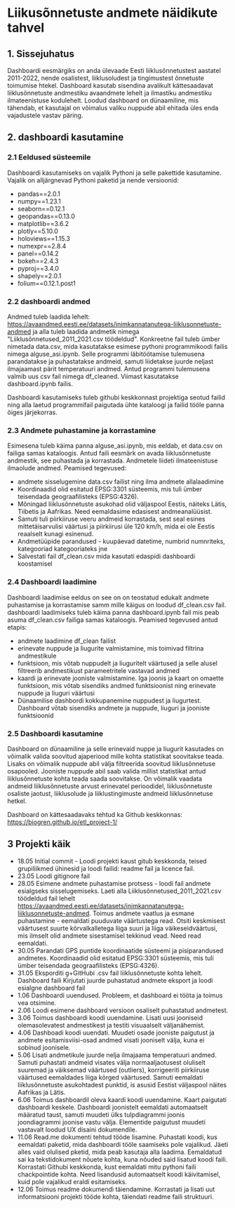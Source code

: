 # Liikusõnnetuste andmete näidikute tahvel

## 1. Sissejuhatus
Dashboardi eesmärgiks on anda ülevaade Eesti liiklusõnnetustest aastatel 2011-2022, nende osalistest, liiklusoludest ja tingimustest õnnetuste toimumise htekel. Dashboard kasutab sisendina avalikult kättesaadavat liiklusõnnetuste andmestiku avaandmete lehelt ja ilmastiku andmestiku ilmateenistuse kodulehelt. Loodud dashboard on dünaamiline, mis tähendab, et kasutajal on võimalus valiku nuppude abil ehitada üles enda vajadustele vastav päring. 


## 2. dashboardi kasutamine

### 2.1 Eeldused süsteemile
Dashboardi kasutamiseks on vajalik Pythoni ja selle pakettide kasutamine. Vajalik on alljärgnevad Pythoni paketid ja nende versioonid:

* pandas==2.0.1
* numpy==1.23.1
* seaborn==0.12.1
* geopandas==0.13.0
* matplotlib==3.6.2
* plotly==5.10.0
* holoviews==1.15.3
* numexpr==2.8.4
* panel==0.14.2
* bokeh==2.4.3
* pyproj==3.4.0
* shapely==2.0.1
* folium==0.12.1.post1

### 2.2 dashboardi andmed

Andmed tuleb laadida lehelt: https://avaandmed.eesti.ee/datasets/inimkannatanutega-liiklusonnetuste-andmed ja alla tuleb laadida andmetik nimega "Liiklusõnnetused_2011_2021.csv töödeldud". Konkreetne fail tuleb ümber nimetada data.csv, mida kasutatakse esimese pythoni programmikoodi failis nimega alguse_asi.ipynb. Selle programmi läbitöötamise tulemusena parandatakse ja puhastatakse andmeid, samuti liidetakse juurde neljast ilmajaamast pärit temperatuuri andmed. Antud programmi tulemusena valmib uus csv fail nimega df_cleaned. Viimast kasutatakse dashboard.ipynb failis. 

Dashboardi kasutamiseks tuleb githubi keskkonnast projektiga seotud failid ning alla laetud programmifail paigutada ühte kataloogi ja failid tööle panna õiges järjekorras.


### 2.3 Andmete puhastamine ja korrastamine
Esimesena tuleb käima panna alguse_asi.ipynb, mis eeldab, et data.csv on failiga samas kataloogis. Antud faili eesmärk on avada liiklusõnnetuste andmestik, see puhastada ja korrastada. Andmetele liideti ilmateenistuse ilmaolude andmed. Peamised tegevused:

* andmete sisselugemine data.csv failist ning ilma andmete allalaadimine
* Koordinaadid olid esitatud EPSG:3301 süsteemis, mis tuli ümber teisendada geograafilisteks (EPSG:4326). 
* Mõningad liiklusõnnetuste asukohad olid väljaspool Eestis, näiteks Lätis, Tiibetis ja Aafrikas. Need eemaldasime edasisest andmeanalüüsist. 
* Samuti tuli piirkiiruse veeru andmeid korrastada, sest seal esines mittetäisarvulisi väärtusi ja piirkiirusi üle 120 km/h, mida ei ole Eestis reaalselt kunagi esinenud.
* Andmetüüpide parandused - kuupäevad datetime, numbrid numnriteks, kategooriad kategooriateks jne 
* Salvestati fail df_clean.csv mida kasutati edaspidi dashboardi koostamisel

### 2.4 Dashboardi laadimine
Dashboardi laadimise eeldus on see on on teostatud edukalt andmete puhastamise ja korrastamise samm mille käigus on loodud df_clean.csv fail. dashboardi laadimiseks tuleb käima panna dashboard.ipynb fail mis peab asuma df_clean.csv failiga samas kataloogis. Peamised tegevused antud etapis:

* andmete laadimine df_clean failist
* erinevate nuppude ja liugurite valmistamine, mis toimivad filtrina andmestikule
* funktsioon, mis võtab nuppudelt ja liuguritelt väärtused ja selle alusel filtreerib andmestikust parameetritele vastavad andmed
* kaardi ja erinevate jooniste valmistamine. Iga joonis ja kaart on omaette funktsioon, mis võtab sisendiks andmed funktsioonist ning erinevate nuppude ja liuguri väärtusi
* Dünaamilise dashbordi kokkupanemine nuppudest ja liugurtest. Dashboard võtab sisendiks andmete ja nuppude, liuguri ja jooniste funktsioonid


### 2.5 Dashboardi kasutamine
Dashboard on dünaamiline ja selle erinevaid nuppe ja liugurit kasutades on võimalik valida soovitud ajaperiood mille kohta statistikat soovitakse teada. Lisaks on võimalik nuppude abil välja filtreerida soovitud liiklusõnnetuse osapooled. Jooniste nuppude abil saab valida millist statistikat antud liiklusõnnetuste kohta teada saada soovitakse. On võimalik vaadata andmeid liiklusõnnetuste arvust erinevatel perioodidel, liiklusõnnetuste osaliste jaotust, liiklusolude ja liiklustingimuste andmeid liiklusõnnetuse hetkel.

Dashboard on kättesaadavaks tehtud ka Github keskkonnas: https://biogren.github.io/etl_project-1/

## 3 Projekti käik

* 18.05 Initial commit - Loodi projekti kaust gitub keskkonda, teised grupiliikmed ühinesid ja loodi failid: readme fail ja licence fail.
* 23.05 Loodi gitignore fail
* 28.05 Esimene andmete puhastamise protsess - loodi fail andmete esialgseks sisselugemiseks. Laeti alla Liiklusõnnetused_2011_2021.csv töödeldud fail lehelt https://avaandmed.eesti.ee/datasets/inimkannatanutega-liiklusonnetuste-andmed. Toimus andmete vaatlus ja esmane puhastamine - eemaldati puuduvate väärtustega read. Otsiti keskmisest väärtusest suurte kõrvalkalletega liiga suuri ja liiga väikeseidväärtusi, mis ilmselt olid andmete sisestamisel tekkinud vead. Need read eemaldati.
* 30.05 Parandati GPS puntide koordinaatide süsteemi ja pisiparandused andmetes. Koordinaadid olid esitatud EPSG:3301 süsteemis, mis tuli ümber teisendada geograafilisteks (EPSG:4326). 
* 31.05 Eksporditi g+GitHubi .csv fail liiklusõnnetuste kohta lehelt. Dashboard faili Kirjutati juurde puhastatud andmete eksport ja loodi esialgne dashboard fail
* 1.06 Dashboardi uuendused. Probleem, et dashboard ei tööta ja toimus vea otsimine.
* 2.06 Loodi esimene dashboard versioon osaliselt puhastatud andmetest. 
* 3.06 Toimus dashboardi koodi uuendamine. Lisati uusi jooniseid olemasolevatest andmestikest ja testiti visuaalselt väljanähemist.
* 4.06 Dashboadi koodi uuendati. Muudeti osade jooniste paigutust ja andmete esitamisviisi-osad andmed visati jooniselt välja, kuna ei sobinud joonisele.
* 5.06 Lisati andmetikule juurde nelja ilmajaama temperatuuri andmed. Samuti puhastati andmeid visates välja normaaljaotusest oluliselt suuremad ja väiksemad väärtused (outliers), korrigeeriti piirkiiruse väärtused eemaldades liiga kõrged väärtused. Samuti eemaldati liiklusõnnetuste asukohtadest punktid, is asusid Eestist väljaspool näites Aafrikas ja Lätis. 
* 6.06 Toimus dashboardil oleva kaardi koodi uuendamine. Kaart paigutati dashboardi keskele. Dashboardi joonistelt eemaldati automaatselt määratud taust, samuti muudeti ülks tulpdiagrammi joonis joondiagrammi joonise vastu välja. Elementide paigutust muudeti vastavalt loodud UX disaini dokumendile. 
* 11.06 Read.me dokumenti tehtud tööde lisamine. Puhastati koodi, kus eemaldati paketid, mida dashboardi tööle saamiseks pole vajalikud. Jäeti alles vaid olulised pketid, mida peab kasutaja alla laadima. Eemaldatud sai ka tekstidokument nõuete kohta, kuna nõuded said lisatud koodi faili. Korrastati Githubi keskkonda, kust eemaldati mitu pythoni faili chackpointide kohta. Need lisandusid automaatselt koodi käivitamisel, kuid pole vajalikud eraldi esitamiseks. 
* 12.06 Toimus readme dokumendi täiendamine. Korrastati ja lisati uut informatsiooni projekti tööde kohta, täiendati readme faili struktuuri. 
